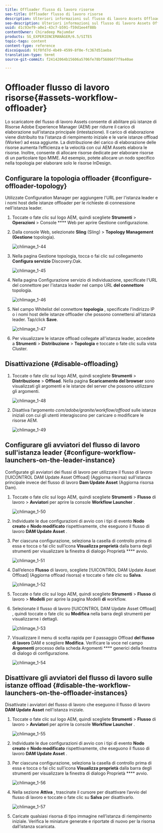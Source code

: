 ```yaml
---
title: Offloader flusso di lavoro risorse
seo-title: Offloader flusso di lavoro risorse
description: Ulteriori informazioni sul flusso di lavoro Assets Offloader.
seo-description: Ulteriori informazioni sul flusso di lavoro Assets Offloader.
uuid: d1c93ef9-a0e1-43c7-b591-f59d1ee4f88b
contentOwner: Chiradeep Majumdar
products: SG_EXPERIENCEMANAGER/6.5/SITES
topic-tags: content
content-type: reference
discoiquuid: 91f0fd7d-4b49-4599-8f0e-fc367d51aeba
translation-type: tm+mt
source-git-commit: f24142064b15606a5706fe78bf56866f7f9a40ae

---
```



# Offloader flusso di lavoro risorse{#assets-workflow-offloader}

Lo scaricatore del flusso di lavoro Assets consente di abilitare più istanze di Risorse Adobe Experience Manager (AEM) per ridurre il carico di elaborazione sull’istanza principale (intestazione). Il carico di elaborazione viene distribuito tra l&#39;istanza di riempimento iniziale e le varie istanze offload (Worker) ad essa aggiunte. La distribuzione del carico di elaborazione delle risorse aumenta l’efficienza e la velocità con cui AEM Assets elabora le risorse. Inoltre, consente di allocare risorse dedicate per elaborare risorse di un particolare tipo MIME. Ad esempio, potete allocare un nodo specifico nella topologia per elaborare solo le risorse InDesign.

## Configurare la topologia offloader {#configure-offloader-topology}

Utilizzate Configuration Manager per aggiungere l&#39;URL per l&#39;istanza leader e i nomi host delle istanze offloader per le richieste di connessione nell&#39;istanza leader.

1. Toccate o fate clic sul logo AEM, quindi scegliete **Strumenti** > **Operazioni** > Console **** Web per aprire Gestione configurazione.
1. Dalla console Web, selezionate **Sling** (Sling) > **Topology Management (Gestione** topologia).

   ![chlimage_1-44](assets/chlimage_1-44a.png)

1. Nella pagina Gestione topologia, tocca o fai clic sul collegamento **Configura servizio** Discovery.Oak.

   ![chlimage_1-45](assets/chlimage_1-45a.png)

1. Nella pagina Configurazione servizio di individuazione, specificate l&#39;URL del connettore per l&#39;istanza leader nel campo URL **del connettore** topologia.

   ![chlimage_1-46](assets/chlimage_1-46a.png)

1. Nel campo Whitelist del connettore **topologia** , specificate l&#39;indirizzo IP o i nomi host delle istanze offloader che possono connettersi all&#39;istanza leader. Tap/click **Save**.

   ![chlimage_1-47](assets/chlimage_1-47a.png)

1. Per visualizzare le istanze offload collegate all&#39;istanza leader, accedete a **Strumenti** > **Distribuzione** > **Topologia** e toccate o fate clic sulla vista Cluster.

## Disattivazione {#disable-offloading}

1. Toccate o fate clic sul logo AEM, quindi scegliete **Strumenti** > **Distribuzione** > **Offload**. Nella pagina **Scaricamento del browser** sono visualizzati gli argomenti e le istanze del server che possono utilizzare gli argomenti.

   ![chlimage_1-48](assets/chlimage_1-48a.png)

1. Disattiva l’argomento *com/adobe/granite/workflow/offload* sulle istanze iniziali con cui gli utenti interagiscono per caricare o modificare le risorse AEM.

   ![chlimage_1-49](assets/chlimage_1-49a.png)

## Configurare gli avviatori del flusso di lavoro sull&#39;istanza leader {#configure-workflow-launchers-on-the-leader-instance}

Configurate gli avviatori dei flussi di lavoro per utilizzare il flusso di lavoro [!UICONTROL DAM Update Asset Offload] (Aggiorna risorsa) sull&#39;istanza principale invece del flusso di lavoro **Dam Update Asset** (Aggiorna risorsa Dam).

1. Toccate o fate clic sul logo AEM, quindi scegliete **Strumenti** > **Flusso** di lavoro > **Avviatori** per aprire la console **Workflow Launcher** .

   ![chlimage_1-50](assets/chlimage_1-50a.png)

1. Individuate le due configurazioni di avvio con i tipi di evento **Nodo creato** e **Nodo modificato** rispettivamente, che eseguono il flusso di lavoro **DAM Update Asset** .
1. Per ciascuna configurazione, seleziona la casella di controllo prima di essa e tocca o fai clic sull’icona **Visualizza proprietà** dalla barra degli strumenti per visualizzare la finestra di dialogo Proprietà **** avvio.

   ![chlimage_1-51](assets/chlimage_1-51a.png)

1. Dall’elenco **Flusso** di lavoro, scegliete [!UICONTROL DAM Update Asset Offload] (Aggiorna offload risorsa) e toccate o fate clic su **Salva**.

   ![chlimage_1-52](assets/chlimage_1-52a.png)

1. Toccate o fate clic sul logo AEM, quindi scegliete **Strumenti** > **Flusso** di lavoro > **Modelli** per aprire la pagina Modelli **di** workflow.
1. Selezionate il flusso di lavoro [!UICONTROL DAM Update Asset Offload] , quindi toccate o fate clic su **Modifica** nella barra degli strumenti per visualizzarne i dettagli.

   ![chlimage_1-53](assets/chlimage_1-53a.png)

1. Visualizzare il menu di scelta rapida per il passaggio Offload **del flusso di lavoro** DAM e scegliere **Modifica**. Verificare la voce nel campo **Argomenti** processo della scheda Argomenti **** generici della finestra di dialogo di configurazione.

   ![chlimage_1-54](assets/chlimage_1-54a.png)

## Disattivare gli avviatori del flusso di lavoro sulle istanze offload {#disable-the-workflow-launchers-on-the-offloader-instances}

Disattivate i avviatori del flusso di lavoro che eseguono il flusso di lavoro **DAM Update Asset** nell&#39;istanza iniziale.

1. Toccate o fate clic sul logo AEM, quindi scegliete **Strumenti** > **Flusso** di lavoro > **Avviatori** per aprire la console **Workflow Launcher** .

   ![chlimage_1-55](assets/chlimage_1-55a.png)

1. Individuate le due configurazioni di avvio con i tipi di evento **Nodo creato** e **Nodo modificato** rispettivamente, che eseguono il flusso di lavoro **DAM Update Asset** .
1. Per ciascuna configurazione, seleziona la casella di controllo prima di essa e tocca o fai clic sull’icona **Visualizza proprietà** dalla barra degli strumenti per visualizzare la finestra di dialogo Proprietà **** avvio.

   ![chlimage_1-56](assets/chlimage_1-56a.png)

1. Nella sezione **Attiva** , trascinate il cursore per disattivare l’avvio del flusso di lavoro e toccate o fate clic su **Salva** per disattivarlo.

   ![chlimage_1-57](assets/chlimage_1-57a.png)

1. Caricate qualsiasi risorsa di tipo immagine nell’istanza di riempimento iniziale. Verifica le miniature generate e riportate di nuovo per la risorsa dall’istanza scaricata.

